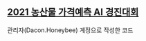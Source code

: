## [2021 농산물 가격예측 AI 경진대회](https://dacon.io/competitions/official/235801/overview/description)

관리자(Dacon.Honeybee) 계정으로 작성한 코드
